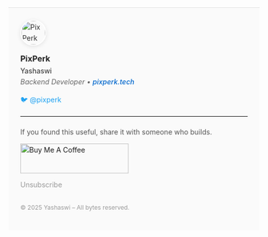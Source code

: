 <div style="font-family: -apple-system, BlinkMacSystemFont, 'Segoe UI', Roboto, sans-serif; font-size: 14px; line-height: 1.6; color: #333; margin-top: 32px; padding: 24px; border-top: 1px solid #e0e0e0; background-color: #fafafa;">
  
  <img src="https://www.pixperk.tech/assets/avatar.jpg" alt="PixPerk" width="48" height="48" style="border-radius: 50%; vertical-align: middle; margin-right: 14px; border: 2px solid #ffffff; box-shadow: 0 2px 8px rgba(0, 0, 0, 0.1);" />

  <strong style="font-size: 16px; color: #222;">PixPerk</strong><br/>
  <span style="font-weight: 500; color: #444;">Yashaswi</span><br/>
  <em style="color: #666;">Backend Developer • <a href="https://www.pixperk.tech" target="_blank" style="color: #0066cc; text-decoration: none; font-weight: 500;">pixperk.tech</a></em><br/>

  <a href="https://twitter.com/pixperk_" target="_blank" style="color: #1DA1F2; text-decoration: none; font-size: 14px;">🐦 @pixperk</a>

  <hr style="margin: 20px 0; border: none; border-top: 1px solid #e0e0e0;" />

  <p style="margin: 0 0 12px 0; color: #555;">If you found this useful, share it with someone who builds.</p>

  <a href="https://www.buymeacoffee.com/pixperk" target="_blank">
    <img src="https://cdn.buymeacoffee.com/buttons/v2/default-yellow.png" alt="Buy Me A Coffee" style="height: 60px !important;width: 217px !important;" >
  </a>

  <p style="margin-top: 12px;">
    <a href="https://pixperk.tech/?unsubscribe=true" target="_blank" style="color: #999; text-decoration: none; font-weight: 400;">Unsubscribe</a>
  </p>

  <p style="font-size: 12px; color: #999; margin-top: 24px; font-weight: 400;">
    © 2025 Yashaswi – All bytes reserved.
  </p>

</div>
